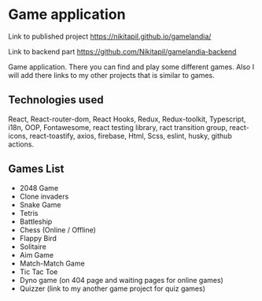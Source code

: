 # Game application

Link to published project https://nikitapil.github.io/gamelandia/  

Link to backend part https://github.com/Nikitapil/gamelandia-backend

Game application. There you can find and play some different games. Also I will add there links to my other projects that is similar to games.

## Technologies used

React, React-router-dom, React Hooks, Redux, Redux-toolkit, Typescript, i18n, OOP, Fontawesome, react testing library, ract transition group, react-icons, react-toastify, axios, firebase,  Html, Scss, eslint, husky, github actions.

## Games List
* 2048 Game
* Clone invaders
* Snake Game
* Tetris
* Battleship
* Chess (Online / Offline)
* Flappy Bird
* Solitaire
* Aim Game
* Match-Match Game
* Tic Tac Toe
* Dyno game (on 404 page and waiting pages for online games)
* Quizzer (link to my another game project for quiz games)
